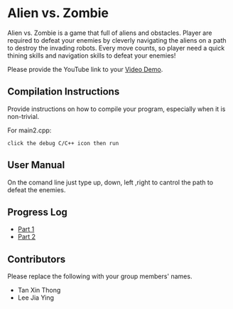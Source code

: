 # Alien vs. Zombie

Alien vs. Zombie is a game that full of aliens and obstacles. Player are required to defeat your enemies by cleverly navigating the aliens on a path to destroy the invading robots. Every move counts, so player need a quick thining skills and navigation skills to defeat your enemies!

Please provide the YouTube link to your [Video Demo](https://youtube.com).

## Compilation Instructions

Provide instructions on how to compile your program, especially when it is non-trivial.

For main2.cpp:

```
click the debug C/C++ icon then run
```

## User Manual

On the comand line just type up, down, left ,right to cantrol the path to defeat the enemies.

## Progress Log

- [Part 1](PART1.md)
- [Part 2](PART2.md)

## Contributors

Please replace the following with your group members' names. 

- Tan Xin Thong
- Lee Jia Ying


